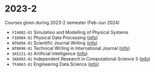 # 2023-2
Courses given during 2023-2 semester (Feb-Jun 2024)

+ `FI4002-01` Simulation and Modelling of Physical Systems
+ `FI6004-01` Physical Data Processing ([info](fi6004-01.md))
+ `NT6094-01` Scientific Journal Writing ([info](nt6094-01.md))
+ `NT8098-01` Technical Writing in International Journal ([info](nt8098-01.md))
+ `SK5221-02` Artificial Intelligence ([info](sk5221-02.md))
+ `SK6093-01` Independent Research in Computational Science 3 ([info](sk6093-01.md))
+ `TF4063-01` Engineering Data Science ([info](tf4063-01.md))
